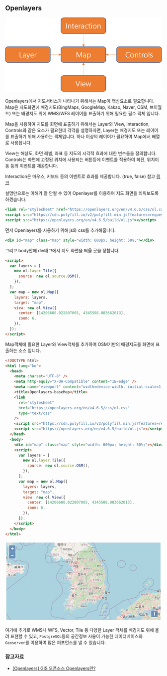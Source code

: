 ## Openlayers

![](./img/Openlayers.png)

Openlayers에서 지도서비스가 나타나기 위해서는 Map이 핵심요소로 필요합니다.
Map은 지도화면에 배경지도(BingMaps, GoogleMap, Kakao, Naver, OSM, 브이월드) 또는 배경지도 위에 WMS/WFS 레이어를 표출하기 위해 필요한 필수 객체 입니다.

Map을 사용하여 지도를 화면에 표출하기 위해서는 Layer와 View, Interaction, Controls와 같은 요소가 필요한데 각각을 설명하자면,
Layer는 배경지도 또는 레이어를 표출하기 위해 사용하는 객체입니다. 하나 이상의 레이어가 필요하여 Map에서 배열로 사용됩니다.

View는 해상도, 화면 레벨, 좌표 등 지도의 시각적 효과에 대한 변수들을 정의합니다.
Controls는 화면에 고정된 위치에 사용되는 버튼등에 이벤트를 적용하여 회전, 위치이동 등의 이벤트를 제공합니다.

Interaction은 마우스, 키보드 등의 이벤트로 효과를 제공합니다. (true, false)
참고 [링크](https://openlayers.org/)

설명만으로는 이해가 잘 안될 수 있어 Openlayer를 이용하여 지도 화면을 띄워보도록 하겠습니다.

```jsx
<link rel="stylesheet" href="https://openlayers.org/en/v4.6.5/css/ol.css" type="text/css">
<script src="https://cdn.polyfill.io/v2/polyfill.min.js?features=requestAnimationFrame,Element.prototype.classList,URL"></script>
<script src="https://openlayers.org/en/v4.6.5/build/ol.js"></script>
```

먼저 Openlayers를 사용하기 위해 js와 css를 추가해줍니다.

```jsx
<div id="map" class="map" style="width: 600px; height: 50%;"></div>
```

그리고 body안에 div태그에서 지도 화면을 띄울 곳을 정합니다.

```html
<script>
  var layers = [
    new ol.layer.Tile({
      source: new ol.source.OSM(),
    }),
  ];
  var map = new ol.Map({
    layers: layers,
    target: "map",
    view: new ol.View({
      center: [14206608.022807065, 4345508.083662013],
      zoom: 6,
    }),
  });
</script>
```

Map객체에 필요한 Layer와 View객체를 추가하여 OSM기반의 배경지도를 화면에 표출하는 소스 입니다.

```html
<!DOCTYPE html>
<html lang="ko">
  <head>
    <meta charset="UTF-8" />
    <meta http-equiv="X-UA-Compatible" content="IE=edge" />
    <meta name="viewport" content="width=device-width, initial-scale=1.0" />
    <title>Openlayers-baseMap</title>
    <link
      rel="stylesheet"
      href="https://openlayers.org/en/v4.6.5/css/ol.css"
      type="text/css"
    />
    <script src="https://cdn.polyfill.io/v2/polyfill.min.js?features=requestAnimationFrame,Element.prototype.classList,URL"></script>
    <script src="https://openlayers.org/en/v4.6.5/build/ol.js"></script>
  </head>
  <body>
    <div id="map" class="map" style="width: 600px; height: 50%;"></div>
    <script>
      var layers = [
        new ol.layer.Tile({
          source: new ol.source.OSM(),
        }),
      ];
      var map = new ol.Map({
        layers: layers,
        target: "map",
        view: new ol.View({
          center: [14206608.022807065, 4345508.083662013],
          zoom: 6,
        }),
      });
    </script>
  </body>
</html>
```

![](./img/Openlayers1.png)

여기에 추가로 WMS나 WFS, Vector, Tile 등 다양한 Layer 객체를 배경지도 위에 올려 표현할 수 있고,
`PostgreSQL`등의 공간정보 사용이 가능한 데이터베이스와 `Geoserver`를 이용하여 많은 퍼포먼스를 낼 수 있습니다.

### 참고자료

- [[Openlayers] GIS 오픈소스 Openlayers란?](https://clsung.tistory.com/5)
